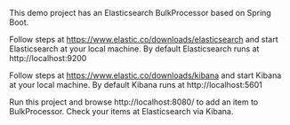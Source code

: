 This demo project has an Elasticsearch BulkProcessor based on Spring Boot.

Follow steps at https://www.elastic.co/downloads/elasticsearch and start Elasticsearch at your local machine. By default
Elasticsearch runs at http://localhost:9200

Follow steps at https://www.elastic.co/downloads/kibana and start Kibana at your local machine. By default Kibana runs
at http://localhost:5601

Run this project and browse http://localhost:8080/ to add an item to BulkProcessor. Check your items at Elasticsearch
via Kibana.